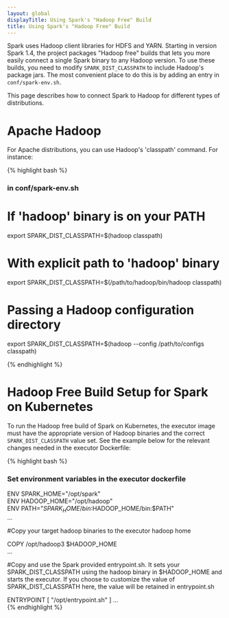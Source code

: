 ```yaml
---
layout: global
displayTitle: Using Spark's "Hadoop Free" Build
title: Using Spark's "Hadoop Free" Build
---
```


Spark uses Hadoop client libraries for HDFS and YARN. Starting in version Spark 1.4, the project packages "Hadoop free" builds that lets you more easily connect a single Spark binary to any Hadoop version. To use these builds, you need to modify `SPARK_DIST_CLASSPATH` to include Hadoop's package jars. The most convenient place to do this is by adding an entry in `conf/spark-env.sh`.

This page describes how to connect Spark to Hadoop for different types of distributions.

# Apache Hadoop
For Apache distributions, you can use Hadoop's 'classpath' command. For instance:

{% highlight bash %}
### in conf/spark-env.sh ###

# If 'hadoop' binary is on your PATH
export SPARK_DIST_CLASSPATH=$(hadoop classpath)

# With explicit path to 'hadoop' binary
export SPARK_DIST_CLASSPATH=$(/path/to/hadoop/bin/hadoop classpath)

# Passing a Hadoop configuration directory
export SPARK_DIST_CLASSPATH=$(hadoop --config /path/to/configs classpath)

{% endhighlight %}

# Hadoop Free Build Setup for Spark on Kubernetes  
To run the Hadoop free build of Spark on Kubernetes, the executor image must have the appropriate version of Hadoop binaries and the correct `SPARK_DIST_CLASSPATH` value set. See the example below for the relevant changes needed in the executor Dockerfile:

{% highlight bash %}
### Set environment variables in the executor dockerfile ###

ENV SPARK_HOME="/opt/spark"  
ENV HADOOP_HOME="/opt/hadoop"  
ENV PATH="$SPARK_HOME/bin:$HADOOP_HOME/bin:$PATH"  
...  

#Copy your target hadoop binaries to the executor hadoop home   

COPY /opt/hadoop3  $HADOOP_HOME  
...

#Copy and use the Spark provided entrypoint.sh. It sets your SPARK_DIST_CLASSPATH using the hadoop binary in $HADOOP_HOME and starts the executor. If you choose to customize the value of SPARK_DIST_CLASSPATH here, the value will be retained in entrypoint.sh

ENTRYPOINT [ "/opt/entrypoint.sh" ]
...  
{% endhighlight %}
